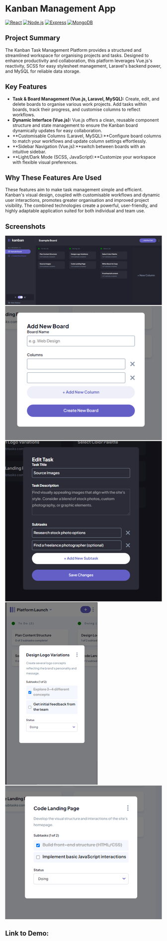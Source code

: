# Kanban Management App

[![React](https://img.shields.io/badge/-React-61DAFB?style=flat&logo=react&logoColor=white)](https://reactjs.org) 
[![Node.js](https://img.shields.io/badge/Node.js-43853D?style=flat-square&logo=node.js&logoColor=white)](https://nodejs.org/) 
[![Express](https://img.shields.io/badge/Express.js-404D59?style=flat-square&logo=express)](https://expressjs.com/) 
[![MongoDB](https://img.shields.io/badge/MongoDB-4EA94B?style=flat-square&logo=mongodb&logoColor=white)](https://www.mongodb.com/)

## Project Summary

The Kanban Task Management Platform provides a structured and streamlined workspace for organising projects and tasks. Designed to enhance productivity and collaboration, this platform leverages Vue.js's reactivity,  SCSS for easy stylesheet management, Laravel's backend power, and MySQL for reliable data storage.

## Key Features 

* **Task & Board Management (Vue.js, Laravel, MySQL):** Create, edit, and delete boards to organise various work projects. Add tasks within boards, track their progress, and customise columns to reflect workflows.
* **Dynamic Interface (Vue.js):** Vue.js offers a clean, reusable component structure and state management to ensure the Kanban board dynamically updates for easy collaboration.
* **Customisable Columns (Laravel, MySQL):**Configure board columns to match your workflows and update column settings effortlessly.
* **Sidebar Navigation (Vue.js):**switch between boards with an intuitive sidebar.
* **Light/Dark Mode (SCSS, JavaScript):**Customize your workspace with flexible visual preferences.


## Why These Features Are Used

These features aim to make task management simple and efficient. Kanban's visual design, coupled with customisable workflows and dynamic user interactions, promotes greater organisation and improved project visibility.  The combined technologies create a powerful, user-friendly, and highly adaptable application suited for both individual and team use.

## Screenshots
![A screenshot showing the dark mode feature](./screenshots/darkModeKanban.png)
![A screenshot showing the create board feature](./screenshots/createBoardKanban.png)
![A screenshot showing the edit task feature](./screenshots/editTaskKanban.png)
![A screenshot showing the mobile view](./screenshots/mobileViewKanban.png)
![A screenshot showing the task detail feature](./screenshots/taskDetailKanban.png)

## Link to Demo: 

